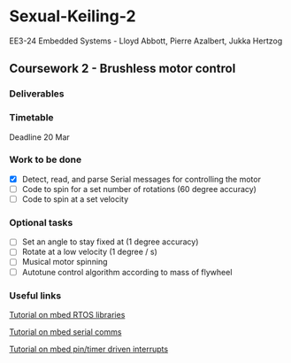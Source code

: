 # Sexual-Keiling-2

EE3-24 Embedded Systems - Lloyd Abbott, Pierre Azalbert, Jukka Hertzog

## Coursework 2 - Brushless motor control

### Deliverables

### Timetable

Deadline 20 Mar

### Work to be done

- [x] Detect, read, and parse Serial messages for controlling the motor
- [ ] Code to spin for a set number of rotations (60 degree accuracy)
- [ ] Code to spin at a set velocity

### Optional tasks

- [ ] Set an angle to stay fixed at (1 degree accuracy)
- [ ] Rotate at a low velocity (1 degree / s)
- [ ] Musical motor spinning
- [ ] Autotune control algorithm according to mass of flywheel

### Useful links
[Tutorial on mbed RTOS libraries](https://docs.mbed.com/docs/mbed-os-api-reference/en/latest/APIs/tasks/rtos/)

[Tutorial on mbed serial comms](https://docs.mbed.com/docs/mbed-os-api-reference/en/latest/APIs/interfaces/digital/Serial/)

[Tutorial on mbed pin/timer driven interrupts](https://docs.mbed.com/docs/mbed-os-api-reference/en/latest/APIs/io/InterruptIn/)
